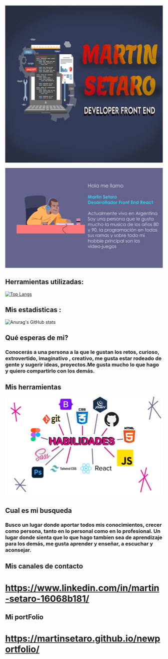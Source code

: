    <p align="center"><img width="100%" height="500" src="https://raw.githubusercontent.com/martinsetaro/martinsetaro/master/banner.png"></p>


   
   
  
   ![alt text](https://raw.githubusercontent.com/martinsetaro/martinsetaro/master/presentaciondos.png)
   ## Herramientas utilizadas:
  
  [![Top Langs](https://github-readme-stats.vercel.app/api/top-langs/?username=martinsetaro&layout=compact)](https://github.com/anuraghazra/github-readme-stats)

## Mis estadisticas :

   ![Anurag's GitHub stats](https://github-readme-stats.vercel.app/api?username=martinsetaro&show_icons=true&theme=radical)



## Qué esperas de mi?
### Conocerás a una persona a la que le gustan los retos, curioso, extrovertido, imaginativo , creativo, me gusta estar rodeado de gente y sugerir ideas, proyectos.Me gusta mucho lo que hago y quiero compartirlo con los demás.



## Mis herramientas
![alt text](https://raw.githubusercontent.com/martinsetaro/martinsetaro/master/habilidades.png)



## Cual es mi busqueda

### Busco un lugar donde aportar todos mis conocimientos, crecer como persona, tanto en lo personal como en lo profesional. Un lugar donde sienta que lo que hago tambíen sea de aprendizaje para los demás, me gusta aprender y enseñar, a escuchar y aconsejar.


## Mis canales de contacto
# https://www.linkedin.com/in/martin-setaro-16068b181/ 
## Mi portFolio
# https://martinsetaro.github.io/newportfolio/









<!---
martinsetaro/martinsetaro is a ✨ special ✨ repository because its `README.md` (this file) appears on your GitHub profile.
You can click the Preview link to take a look at your changes.
--->
